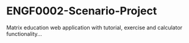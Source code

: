 # ENGF0002-Scenario-Project
Matrix education web application with tutorial, exercise and calculator functionality...
